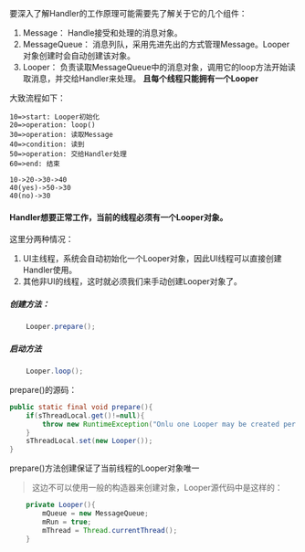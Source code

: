 要深入了解Handler的工作原理可能需要先了解关于它的几个组件：
1. Message：
Handle接受和处理的消息对象。
2. MessageQueue：
消息列队，采用先进先出的方式管理Message。Looper对象创建时会自动创建该对象。
3. Looper：
负责读取MessageQueue中的消息对象，调用它的loop方法开始读取消息，并交给Handler来处理。
**且每个线程只能拥有一个Looper**

大致流程如下：
```flow
10=>start: Looper初始化
20=>operation: loop()
30=>operation: 读取Message
40=>condition: 读到
50=>operation: 交给Handler处理
60=>end: 结束

10->20->30->40
40(yes)->50->30
40(no)->30
```

#### Handler想要正常工作，当前的线程必须有一个Looper对象。
这里分两种情况：
1. UI主线程，系统会自动初始化一个Looper对象，因此UI线程可以直接创建Handler使用。
2. 其他非UI的线程，这时就必须我们来手动创建Looper对象了。
##### 创建方法：
```java
	Looper.prepare();
```
##### 启动方法
```java
	Looper.loop();
```
prepare()的源码：
```java
public static final void prepare(){
	if(sThreadLocal.get()!=null){
		throw new RuntimeException("Onlu one Looper may be created per thread");
	}
	sThreadLocal.set(new Looper());
}
```
prepare()方法创建保证了当前线程的Looper对象唯一

> 这边不可以使用一般的构造器来创建对象，Looper源代码中是这样的：

```java
	private Looper(){
		mQueue = new MessageQueue;
		mRun = true;
		mThread = Thread.currentThread();
	}
```

